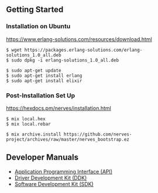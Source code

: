Getting Started
---------------

### Installation on Ubuntu

https://www.erlang-solutions.com/resources/download.html

    $ wget https://packages.erlang-solutions.com/erlang-solutions_1.0_all.deb
    $ sudo dpkg -i erlang-solutions_1.0_all.deb

    $ sudo apt-get update
    $ sudo apt-get install erlang
    $ sudo apt-get install elixir

### Post-Installation Set Up

https://hexdocs.pm/nerves/installation.html

    $ mix local.hex
    $ mix local.rebar

    $ mix archive.install https://github.com/nerves-project/archives/raw/master/nerves_bootstrap.ez

Developer Manuals
-----------------

* [Application Programming Interface (API)](https://api.conreality.org)
* [Driver Development Kit (DDK)](https://ddk.conreality.org)
* [Software Development Kit (SDK)](https://sdk.conreality.org)
